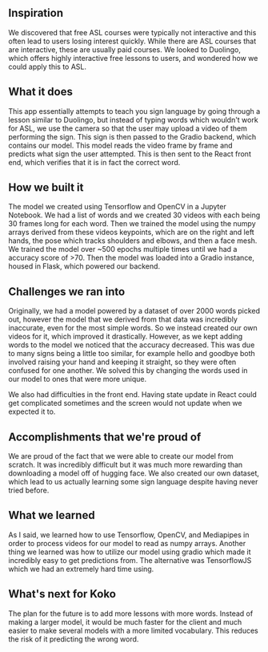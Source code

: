 ## Inspiration
We discovered that free ASL courses were typically not interactive and this often lead to users losing interest quickly. While there are ASL courses that are interactive, these are usually paid courses. We looked to Duolingo, which offers highly interactive free lessons to users, and wondered how we could apply this to ASL.
## What it does
This app essentially attempts to teach you sign language by going through a lesson similar to Duolingo, but instead of typing words which wouldn't work for ASL, we use the camera so that the user may upload a video of them performing the sign. This sign is then passed to the Gradio backend, which contains our model. This model reads the video frame by frame and predicts what sign the user attempted. This is then sent to the React front end, which verifies that it is in fact the correct word.
## How we built it
The model we created using Tensorflow and OpenCV in a Jupyter Notebook. We had a list of words and we created 30 videos with each being 30 frames long for each word. Then we trained the model using the numpy arrays derived from these videos keypoints, which are on the right and left hands, the pose which tracks shoulders and elbows, and then a face mesh. We trained the model over ~500 epochs multiple times until we had a accuracy score of >70. Then the model was loaded into a Gradio instance, housed in Flask, which powered our backend. 
## Challenges we ran into
Originally, we had a model powered by a dataset of over 2000 words picked out, however the model that we derived from that data was incredibly inaccurate, even for the most simple words. So we instead created our own videos for it, which improved it drastically. However, as we kept adding words to the model we noticed that the accuracy decreased. This was due to many signs being a little too similar, for example hello and goodbye both involved raising your hand and keeping it straight, so they were often confused for one another. We solved this by changing the words used in our model to ones that were more unique.

We also had difficulties in the front end. Having state update in React could get complicated sometimes and the screen would not update when we expected it to.
## Accomplishments that we're proud of
We are proud of the fact that we were able to create our model from scratch. It was incredibly difficult but it was much more rewarding than downloading a model off of hugging face. We also created our own dataset, which lead to us actually learning some sign language despite having never tried before.
## What we learned
As I said, we learned how to use Tensorflow, OpenCV, and Mediapipes in order to process videos for our model to read as numpy arrays. Another thing we learned was how to utilize our model using gradio which made it incredibly easy to get predictions from. The alternative was TensorflowJS which we had an extremely hard time using.

## What's next for Koko
The plan for the future is to add more lessons with more words. Instead of making a larger model, it would be much faster for the client and much easier to make several models with a more limited vocabulary. This reduces the risk of it predicting the wrong word.
